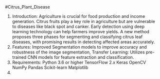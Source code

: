 #Citrus_Plant_Disease
1. Introduction:
   Agriculture is crucial for food production and income generation. Citrus fruits play a key role in agriculture but are vulnerable to diseases like black spot and canker. Early detection using deep learning technology can help farmers improve yields. A new method proposes three phases for segmenting and classifying citrus leaf diseases, with promising results in detecting affected areas accurately.
2. Features:
    Improved Segmentation models to improve accuracy and robustness of the image segmentation, Transfer Learning: Utilizes pre-trained CNN models for feature extraction and classification.
3. Requirements:
  Python 3.6 or higher
  TensorFlow 2.x
  Keras
  OpenCV
  NumPy
  Pandas
  Scikit-learn
  Matplotlib
4. 
